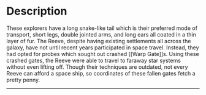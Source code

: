 # Description
These explorers have a long snake-like tail which is their preferred mode of transport, short legs, double jointed arms, and long ears all coated in a thin layer of fur. The Reeve, despite having existing settlements all across the galaxy, have not until recent years participated in space travel. Instead, they had opted for probes which sought out crashed [[Warp Gate]]s. Using these crashed gates, the Reeve were able to travel to faraway star systems without even lifting off. Though their techniques are outdated, not every Reeve can afford a space ship, so coordinates of these fallen gates fetch a pretty penny.

---
